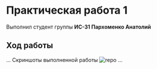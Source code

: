 # Практическая работа 1
Выполнил студент группы **ИС-31 Пархоменко Анатолий**
## Ход работы
...
Скриншоты выполненной работы
![repo](https://i.ibb.co/bFFS4Yn/screen1.png "репозиторий")
...

